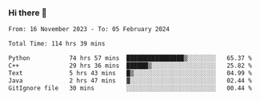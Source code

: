### Hi there 👋

<!--
**floyiac/floyiac** is a ✨ _special_ ✨ repository because its `README.md` (this file) appears on your GitHub profile.

Here are some ideas to get you started:

- 🔭 I’m currently working on ...
- 🌱 I’m currently learning ...
- 👯 I’m looking to collaborate on ...
- 🤔 I’m looking for help with ...
- 💬 Ask me about ...
- 📫 How to reach me: ...
- 😄 Pronouns: ...
- ⚡ Fun fact: ...
-->

<!--START_SECTION:waka-->

```txt
From: 16 November 2023 - To: 05 February 2024

Total Time: 114 hrs 39 mins

Python           74 hrs 57 mins  ████████████████▒░░░░░░░░   65.37 %
C++              29 hrs 36 mins  ██████▒░░░░░░░░░░░░░░░░░░   25.82 %
Text             5 hrs 43 mins   █▒░░░░░░░░░░░░░░░░░░░░░░░   04.99 %
Java             2 hrs 47 mins   ▓░░░░░░░░░░░░░░░░░░░░░░░░   02.44 %
GitIgnore file   30 mins         ░░░░░░░░░░░░░░░░░░░░░░░░░   00.44 %
```

<!--END_SECTION:waka-->
